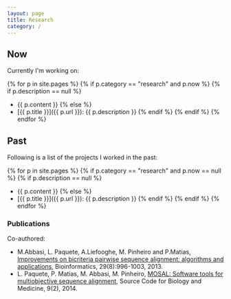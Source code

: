 ```yaml
---
layout: page
title: Research
category: /
---
```


## Now

Currently I'm working on:

{% for p in site.pages %}
  {% if p.category == "research" and p.now %}
    {% if p.description == null %}
* {{ p.content }}
    {% else %}
* [{{ p.title }}]({{ p.url }}): {{ p.description }}
    {% endif %}
  {% endif %}
{% endfor %}

## Past

Following is a list of the projects I worked in the past:

{% for p in site.pages %}
  {% if p.category == "research" and p.now == null %}
    {% if p.description == null %}
* {{ p.content }}
    {% else %}
* [{{ p.title }}]({{ p.url }}): {{ p.description }}
    {% endif %}
  {% endif %}
{% endfor %}

### Publications

Co-authored:

* M.Abbasi, L. Paquete, A.Liefooghe, M. Pinheiro and P.Matias, [Improvements on bicriteria pairwise sequence alignment: algorithms and applications](http://dx.doi.org/10.1093/bioinformatics/btt098), Bioinformatics, 29(8):996-1003, 2013.
* L. Paquete, P. Matias, M. Abbasi, M. Pinheiro, [MOSAL: Software tools for multiobjective sequence alignment](http://dx.doi.org/10.1186/1751-0473-9-2), Source Code for Biology and Medicine, 9(2), 2014.